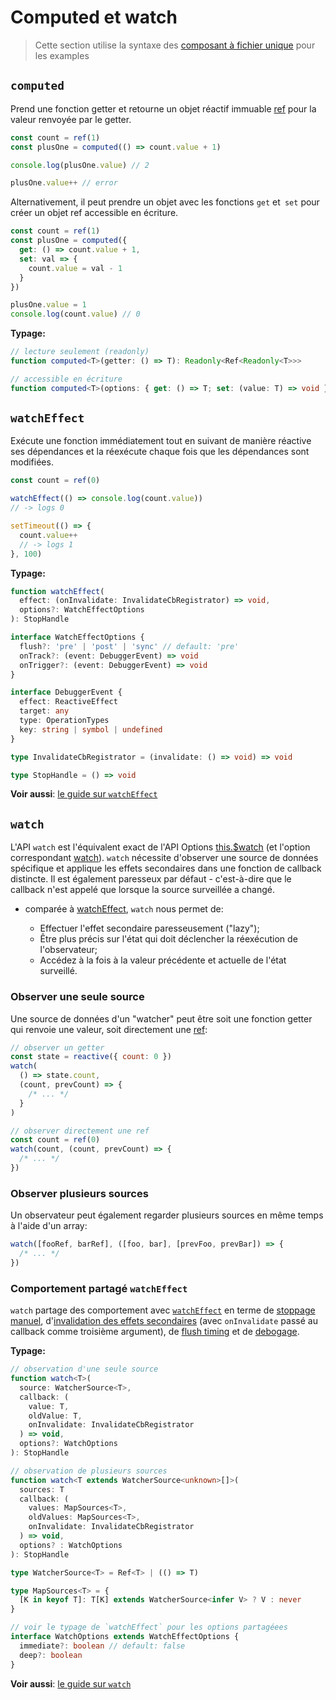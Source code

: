 # Computed et watch

> Cette section utilise la syntaxe des [composant à fichier unique](../guide/single-file-component.html) pour les examples

## `computed`

Prend une fonction getter et retourne un objet réactif immuable [ref](./refs-api.html#ref) pour la valeur renvoyée par le getter.

```js
const count = ref(1)
const plusOne = computed(() => count.value + 1)

console.log(plusOne.value) // 2

plusOne.value++ // error
```

Alternativement, il peut prendre un objet avec les fonctions `get` et` set` pour créer un objet ref accessible en écriture.

```js
const count = ref(1)
const plusOne = computed({
  get: () => count.value + 1,
  set: val => {
    count.value = val - 1
  }
})

plusOne.value = 1
console.log(count.value) // 0
```

**Typage:**

```ts
// lecture seulement (readonly)
function computed<T>(getter: () => T): Readonly<Ref<Readonly<T>>>

// accessible en écriture
function computed<T>(options: { get: () => T; set: (value: T) => void }): Ref<T>
```

## `watchEffect`

Exécute une fonction immédiatement tout en suivant de manière réactive ses dépendances et la réexécute chaque fois que les dépendances sont modifiées.

```js
const count = ref(0)

watchEffect(() => console.log(count.value))
// -> logs 0

setTimeout(() => {
  count.value++
  // -> logs 1
}, 100)
```

**Typage:**

```ts
function watchEffect(
  effect: (onInvalidate: InvalidateCbRegistrator) => void,
  options?: WatchEffectOptions
): StopHandle

interface WatchEffectOptions {
  flush?: 'pre' | 'post' | 'sync' // default: 'pre'
  onTrack?: (event: DebuggerEvent) => void
  onTrigger?: (event: DebuggerEvent) => void
}

interface DebuggerEvent {
  effect: ReactiveEffect
  target: any
  type: OperationTypes
  key: string | symbol | undefined
}

type InvalidateCbRegistrator = (invalidate: () => void) => void

type StopHandle = () => void
```

**Voir aussi**: [le guide sur `watchEffect`](../guide/reactivity-computed-watchers.html#watcheffect)

## `watch`

L'API `watch` est l'équivalent exact de l'API Options [this.$watch](./instance-methods.html#watch) (et l'option correspondant [watch](./options-data.html#watch)). `watch` nécessite d'observer une source de données spécifique et applique les effets secondaires dans une fonction de callback distincte. Il est également paresseux par défaut - c'est-à-dire que le callback n'est appelé que lorsque la source surveillée a changé.

- comparée à [watchEffect](#watcheffect), `watch` nous permet de:

  - Effectuer l'effet secondaire paresseusement ("lazy");
  - Être plus précis sur l'état qui doit déclencher la réexécution de l'observateur;
  - Accédez à la fois à la valeur précédente et actuelle de l'état surveillé.

### Observer une seule source

Une source de données d'un "watcher" peut être soit une fonction getter qui renvoie une valeur, soit directement une [ref](./refs-api.html#ref):

```js
// observer un getter
const state = reactive({ count: 0 })
watch(
  () => state.count,
  (count, prevCount) => {
    /* ... */
  }
)

// observer directement une ref
const count = ref(0)
watch(count, (count, prevCount) => {
  /* ... */
})
```

### Observer plusieurs sources

Un observateur peut également regarder plusieurs sources en même temps à l'aide d'un array:

```js
watch([fooRef, barRef], ([foo, bar], [prevFoo, prevBar]) => {
  /* ... */
})
```

### Comportement partagé `watchEffect`

`watch` partage des comportement avec [`watchEffect`](#watcheffect) en terme de [stoppage manuel](../guide/reactivity-computed-watchers.html#stopper-l-observateur), d'[invalidation des effets secondaires](../guide/reactivity-computed-watchers.html#invalidation-des-effets-secondaires) (avec `onInvalidate` passé au callback comme troisième argument), de [flush timing](../guide/reactivity-computed-watchers.html#timing-des-effets) et de [debogage](../guide/reactivity-computed-watchers.html#debogage-des-observateurs).

**Typage:**

```ts
// observation d'une seule source
function watch<T>(
  source: WatcherSource<T>,
  callback: (
    value: T,
    oldValue: T,
    onInvalidate: InvalidateCbRegistrator
  ) => void,
  options?: WatchOptions
): StopHandle

// observation de plusieurs sources
function watch<T extends WatcherSource<unknown>[]>(
  sources: T
  callback: (
    values: MapSources<T>,
    oldValues: MapSources<T>,
    onInvalidate: InvalidateCbRegistrator
  ) => void,
  options? : WatchOptions
): StopHandle

type WatcherSource<T> = Ref<T> | (() => T)

type MapSources<T> = {
  [K in keyof T]: T[K] extends WatcherSource<infer V> ? V : never
}

// voir le typage de `watchEffect` pour les options partagéees
interface WatchOptions extends WatchEffectOptions {
  immediate?: boolean // default: false
  deep?: boolean
}
```

**Voir aussi**: [le guide sur `watch`](../guide/reactivity-computed-watchers.html#watch)
